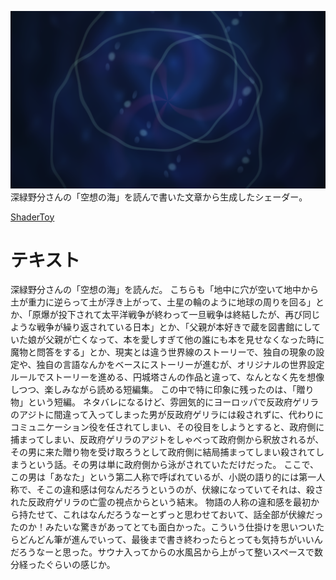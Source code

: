 ![Shader image](ShaderImage.png)
深緑野分さんの「空想の海」を読んで書いた文章から生成したシェーダー。

[ShaderToy](https://www.shadertoy.com/view/tXVXRc "ShaderToy")

# テキスト
深緑野分さんの「空想の海」を読んだ。
こちらも「地中に穴が空いて地中から土が重力に逆らって土が浮き上がって、土星の輪のように地球の周りを回る」とか、「原爆が投下されて太平洋戦争が終わって一旦戦争は終結したが、再び同じような戦争が繰り返されている日本」とか、「父親が本好きで蔵を図書館にしていた娘が父親が亡くなって、本を愛しすぎて他の誰にも本を見せなくなった時に魔物と問答をする」とか、現実とは違う世界線のストーリーで、独自の現象の設定や、独自の言語なんかをベースにストーリーが進むが、オリジナルの世界設定ルールでストーリーを進める、円城塔さんの作品と違って、なんとなく先を想像しつつ、楽しみながら読める短編集。
この中で特に印象に残ったのは、「贈り物」という短編。
ネタバレになるけど、雰囲気的にヨーロッパで反政府ゲリラのアジトに間違って入ってしまった男が反政府ゲリラには殺されずに、代わりにコミュニケーション役を任されてしまい、その役目をしようとすると、政府側に捕まってしまい、反政府ゲリラのアジトをしゃべって政府側から釈放されるが、その男に来た贈り物を受け取ろうとして政府側に結局捕まってしまい殺されてしまうという話。その男は単に政府側から泳がされていただけだった。
ここで、この男は「あなた」という第二人称で呼ばれているが、小説の語り的には第一人称で、そこの違和感は何なんだろうというのが、伏線になっていてそれは、殺された反政府ゲリラの亡霊の視点からという結末。
物語の人称の違和感を最初から持たせて、これはなんだろうなーとずっと思わせておいて、話全部が伏線だったのか！みたいな驚きがあってとても面白かった。こういう仕掛けを思いついたらどんどん筆が進んでいって、最後まで書き終わったらとっても気持ちがいいんだろうなーと思った。サウナ入ってからの水風呂から上がって整いスペースで数分経ったぐらいの感じか。

